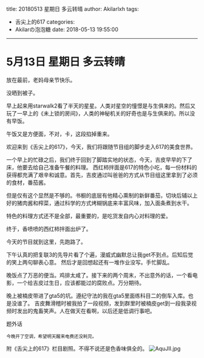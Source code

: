title: 20180513 星期日 多云转晴
author: Akilarlxh
tags:
  - 舌尖上的617
categories:
  - Akilarの泡泡糖
date: 2018-05-13 19:55:00
---
# 5月13日 星期日 多云转晴

放在最前，老妈母亲节快乐。

没晒到被子。

早上起来用starwalk2看了半天的星星。人类对星空的憧憬是与生俱来的。然后又玩了一早上的《未上锁的房间》，人类的神秘机关的好奇也是与生俱来的。所以没有早饭。

午饭又是方便面，不对，卡，这段掐掉重来。

欢迎来到《舌尖上的617》，今天，我们将跟随节目组的脚步走入617的美食世界。

一个早上的忙碌之后，我们终于回到了脚踏实地的状态，今天，吉皮早早的下了床，他要去给自己准备午餐的料理。
西红柿拌面是617的特色小吃，每一份材料的获得都充满了艰辛和诚意。首先，吉皮通过叫爸爸的方式从节目组这里拿到了必须的食材，番茄酱。

但是仅有这个显然是不够的。书橱的底层有他精心熏制的新鲜番茄，切块后辅以上好的猪肉酱和榨菜，通过科学的方式烤糊锅底来丰富风味，加入面条煮到水干。

特色的料理方式还不是全部，最重要的，是吃货发自内心对料理的爱。

终于，香喷喷的西红柿拌面出炉了。

今天的节目就到这里，先跑路了。

下午认真的把复联3的先导片看了个遍，漫威式幽默总让我get不到点。后知后觉的笑上两句聊表心意。
然后才是回想起还有一堆作业没写。手忙脚乱。

晚饭点了万恶的便当。鸡排太咸了。接下来的两个周末，不出意外的话，一个看电影，一个给吉皮过生日，应该都能过的腐败点。万分期待。

晚上被楠皮带进了gta5的坑。遵纪守法的我在gta5里面练科目二的倒车入库。也是没谁了。
吉皮舞滑稽时被我拍了一段视频，发到群里时被楠皮get到一段我录视频时发出的鬼畜笑声。人在做天在看啊，以后还是低调行事吧。

题外话
```
今晚开了空调，希望明天醒来电费还没耗完。
```
附《舌尖上的617》栏目剧照。不得不说还是色香味俱全的。
![AquJII.jpg](https://s2.ax1x.com/2019/04/12/AquJII.jpg)